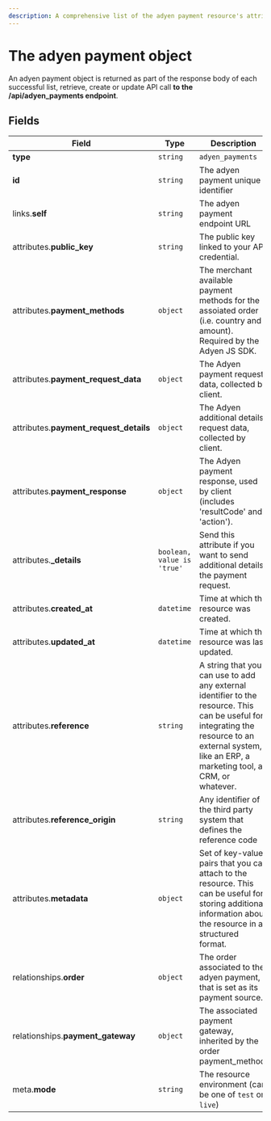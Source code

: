 ```yaml
---
description: A comprehensive list of the adyen payment resource's attributes and relationships.
---
```


# The adyen payment object

An adyen payment object is returned as part of the response body of each successful list, retrieve, create or update API call <b>to the /api/adyen_payments endpoint</b>.

## Fields

| Field          | Type     | Description                                  |
| -------------- | -------- | -------------------------------------------- |
| **type**       | `string` | `adyen_payments`                        |
| **id**         | `string` | The adyen payment unique identifier  |
| links.**self** | `string` | The adyen payment endpoint URL       |
| attributes.**public_key** | `string` | The public key linked to your API credential. |
| attributes.**payment_methods** | `object` | The merchant available payment methods for the assoiated order (i.e. country and amount). Required by the Adyen JS SDK. |
| attributes.**payment_request_data** | `object` | The Adyen payment request data, collected by client. |
| attributes.**payment_request_details** | `object` | The Adyen additional details request data, collected by client. |
| attributes.**payment_response** | `object` | The Adyen payment response, used by client (includes 'resultCode' and 'action'). |
| attributes.**_details** | `boolean, value is 'true'` | Send this attribute if you want to send additional details the payment request. |
| attributes.**created_at** | `datetime` | Time at which the resource was created. |
| attributes.**updated_at** | `datetime` | Time at which the resource was last updated. |
| attributes.**reference** | `string` | A string that you can use to add any external identifier to the resource. This can be useful for integrating the resource to an external system, like an ERP, a marketing tool, a CRM, or whatever. |
| attributes.**reference_origin** | `string` | Any identifier of the third party system that defines the reference code |
| attributes.**metadata** | `object` | Set of key-value pairs that you can attach to the resource. This can be useful for storing additional information about the resource in a structured format. |
| relationships.**order** | `object` | The order associated to the adyen payment, that is set as its payment source. |
| relationships.**payment_gateway** | `object` | The associated payment gateway, inherited by the order payment_method. |
| meta.**mode** | `string` | The resource environment \(can be one of `test` or `live`\) |

